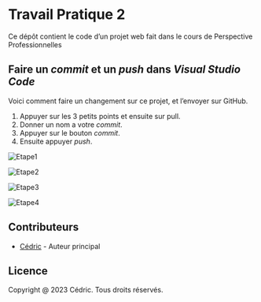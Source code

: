 # Travail Pratique 2
Ce dépôt contient le code d’un projet web fait dans le cours de Perspective Professionnelles

## Faire un _commit_ et un _push_ dans _Visual Studio Code_

Voici comment faire un changement sur ce projet, et l’envoyer sur GitHub.
1. Appuyer sur les 3 petits points et ensuite sur pull.
2. Donner un nom a votre _commit_.
3. Appuyer sur le bouton _commit_.
4. Ensuite appuyer _push_.

![Etape1](/img.docs/3points+pull.png)

![Etape2](/img.docs/3points+push.png)

![Etape3](/img.docs/ajouterNom.png)

![Etape4](/img.docs/commit.png)

## Contributeurs

- [Cédric](https://github.com/Leptitroy/2434411) - Auteur principal

## Licence

Copyright @ 2023 Cédric. Tous droits réservés.
